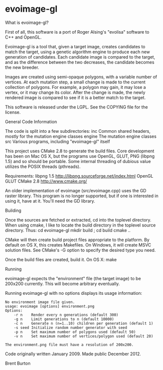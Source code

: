 evoimage-gl
===========

What is evoimage-gl? 

First of all, this software is a port of Roger Alsing's "evolisa"
software to C++ and OpenGL.

Evoimage-gl is a tool that, given a target image, creates
candidates to match the target, using a genetic algorithm engine
to produce each new generation of candidates. Each candidate
image is compared to the target, and as the difference between
the two decreases, the candidate becomes the new breeder.

Images are created using semi-opaque polygons, with a variable
number of vertices. At each mutation step, a small change is made
to the current collection of polygons. For example, a polygon may
gain, it may lose a vertex, or it may change its color. After the
change is made, the newly rendered image is compared to see if it
is a better match to the target.

This software is released under the LGPL. See the COPYING file
for the license.


General Code Information

The code is split into a few subdirectories:
  inc     Common shared headers, mostly for the mutation engine classes
  engine  The mutation engine classes
  src     Various programs, including "evoimage-gl" itself

This project uses CMake 2.8 to generate the build files. Core
development has been on Mac OS X, but the programs use OpenGL,
GLUT, PNG (libpng 1.5) and so should be portable. Some internal
threading of dubious value utilizes the POSIX threads (pthreads).

Requirements:
  libpng 1.5   http://libpng.sourceforge.net/index.html
  OpenGL
  GLUT
  CMake 2.8    http://www.cmake.org/

An older implementation of evoimage (src/evoimage.cpp) uses the GD
raster library. This program is no longer supported, but if one is
interested in using it, have at it. You'll need the GD library.


Building

Once the sources are fetched or extracted, cd into the toplevel
directory. When using cmake, I like to locate the build directory
in the toplevel source directory. Thus:
    cd evoimage-gl
    mkdir build ; cd build
    cmake ..

CMake will then create build project files appropriate to the
platform.  By default on OS X, this creates Makefiles. On
Windows, it will create MSVC solution files. See CMake's -G
option to specify the desired type you need.

Once the build files are created, build it. On OS X:
    make


Running

evoimage-gl expects the "environment" file (the target image)
to be 200x200 currently. This will become arbitrary eventually.

Running evoimage-gl with no options displays its usage
information:
```
No environment image file given.
usage: evoimage [options] environment.png
Options:
    -r n    Render every n generations (default 300)
    -g n    Limit generations to n (default 10000)
    -c n    Generate n (n=1..10) children per generation (default 1)
    -s seed Initialize random number generator with seed
    -p n    Set maximum number of polygons used (default 50)
    -v n    Set maximum number of vertices/polygon used (default 20)

The environment.png file must have a resolution of 200x200.
```

Code originally written January 2009.
Made public December 2012.

Brent Burton
